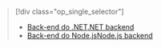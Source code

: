 > [!div class="op_single_selector"]
> * [<span data-ttu-id="4b52f-101">Back-end do .NET</span><span class="sxs-lookup"><span data-stu-id="4b52f-101">.NET backend</span></span>](../articles/app-service-mobile/app-service-mobile-dotnet-backend-how-to-use-server-sdk.md)
> * [<span data-ttu-id="4b52f-102">Back-end do Node.js</span><span class="sxs-lookup"><span data-stu-id="4b52f-102">Node.js backend</span></span>](../articles/app-service-mobile/app-service-mobile-node-backend-how-to-use-server-sdk.md)
> 
> 

